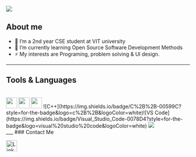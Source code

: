 ![](https://i.pinimg.com/originals/b0/71/85/b07185dca908fa4ec3c019326dcb0806.jpg)
## About me

- 🔭 I’m a 2nd year CSE student at VIT university
- 🌱 I’m currently learning  Open Source Software Development Methods 
- ⚡ My interests are Programing, problem solving & UI design. 
___
## Tools & Languages
<br>
<img src='https://img.shields.io/badge/GitHub-100000?style=for-the-badge&logo=github&logoColor=white' alt='' height='30'>
<img src='https://img.shields.io/badge/GIT-E44C30?style=for-the-badge&logo=git&logoColor=white' alt='' height='30'> 
<img src='https://img.shields.io/badge/Python-FFD43B?style=for-the-badge&logo=python&logoColor=black' alt='' height='30'> ![C++](https://img.shields.io/badge/C%2B%2B-00599C?style=for-the-badge&logo=c%2B%2B&logoColor=white)![VS Code](https://img.shields.io/badge/Visual_Studio_Code-0078D4?style=for-the-badge&logo=visual%20studio%20code&logoColor=white) 
<img src='https://img.shields.io/badge/figma-white?style=for-the-badge&logo=figma&logoColor=PINK'>
<br>
___
### Contact Me 

[<img src='https://img.shields.io/badge/linkedin-%230077B5.svg?style=for-the-badge&logo=linkedin&logoColor=white' alt='Linkedin' height='30'>](https://www.linkedin.com/in/vimal030503/)
<br>
<br>
